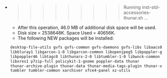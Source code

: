 * >>>>>>>>> Running inst-std-accessories-thunar.sh ...
  * After this operation, 46.0 MB of additional disk space will be used.
  * Disk size = 2538648K. Space Used = 40656K.
  * The following NEW packages will be installed:
  ```bash
  desktop-file-utils gvfs gvfs-common gvfs-daemons gvfs-libs libaacs0
  libbluray1 libgarcon-1-0 libgarcon-common libopenjpeg5 libpoppler-glib8
  libpoppler46 libtagc0 libthunarx-2-0 libtumbler-1-0 libwnck-common libwnck22
  libxres1 p7zip-full policykit-1-gnome poppler-data thunar
  thunar-archive-plugin thunar-data thunar-media-tags-plugin thunar-volman
  tumbler tumbler-common xarchiver xfce4-panel xz-utils
  ```
